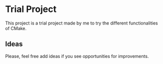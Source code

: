 # Trial Project

This project is a trial project made by me to try the different functionalities of CMake.

## Ideas

Please, feel free add ideas if you see opportunities for improvements.